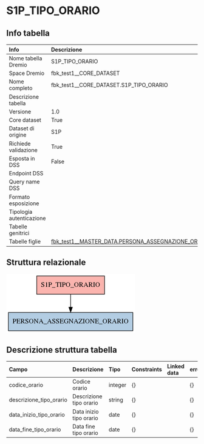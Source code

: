# S1P_TIPO_ORARIO

## Info tabella

| Info                     | Descrizione                                                                                                           |
|:-------------------------|:----------------------------------------------------------------------------------------------------------------------|
| Nome tabella Dremio      | S1P_TIPO_ORARIO                                                                                                       |
| Space Dremio             | fbk_test1__CORE_DATASET                                                                                               |
| Nome completo            | fbk_test1__CORE_DATASET.S1P_TIPO_ORARIO                                                                               |
| Descrizione tabella      |                                                                                                                       |
| Versione                 | 1.0                                                                                                                   |
| Core dataset             | True                                                                                                                  |
| Dataset di origine       | S1P                                                                                                                   |
| Richiede validazione     | True                                                                                                                  |
| Esposta in DSS           | False                                                                                                                 |
| Endpoint DSS             |                                                                                                                       |
| Query name DSS           |                                                                                                                       |
| Formato esposizione      |                                                                                                                       |
| Tipologia autenticazione |                                                                                                                       |
| Tabelle genitrici        |                                                                                                                       |
| Tabelle figlie           | [fbk_test1__MASTER_DATA.PERSONA_ASSEGNAZIONE_ORARIO](/fbk_test1__MASTER_DATA/PERSONA_ASSEGNAZIONE_ORARIO/markdown.md) |

## Struttura relazionale

![S1P_TIPO_ORARIO](./graph_png.png)

## Descrizione struttura tabella

| Campo                   | Descrizione             | Tipo    | Constraints   | Linked data   | errors   |
|:------------------------|:------------------------|:--------|:--------------|:--------------|:---------|
| codice_orario           | Codice orario           | integer | {}            |               | {}       |
| descrizione_tipo_orario | Descrizione tipo orario | string  | {}            |               | {}       |
| data_inizio_tipo_orario | Data inizio tipo orario | date    | {}            |               | {}       |
| data_fine_tipo_orario   | Data fine tipo orario   | date    | {}            |               | {}       |
